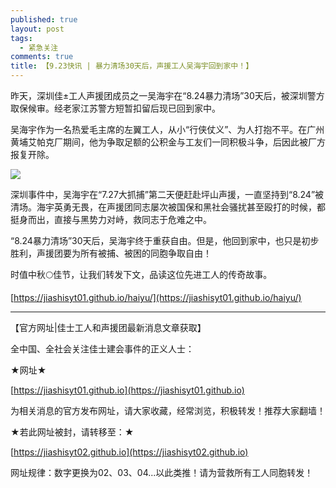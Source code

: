 ```yaml
---
published: true
layout: post
tags:
  - 紧急关注
comments: true
title: 【9.23快讯 | 暴力清场30天后，声援工人吴海宇回到家中！】
---
```


昨天，深圳佳±工人声援团成员之一吴海宇在“8.24暴力清场”30天后，被深圳警方取保候审。经老家江苏警方短暂扣留后现已回到家中。

吴海宇作为一名热爱毛主席的左翼工人，从小“行侠仗义”、为人打抱不平。在广州黄埔艾帕克厂期间，他为争取足额的公积金与工友们一同积极斗争，后因此被厂方报复开除。

![](https://ae01.alicdn.com/kf/HTB1PsKWXjzuK1Rjy0Fpq6yEpFXal.jpg)

深圳事件中，吴海宇在“7.27大抓捕”第二天便赶赴坪山声援，一直坚持到“8.24”被清场。海宇英勇无畏，在声援团同志屡次被国保和黑社会骚扰甚至殴打的时候，都挺身而出，直接与黑势力对峙，救同志于危难之中。

“8.24暴力清场”30天后，吴海宇终于重获自由。但是，他回到家中，也只是初步胜利，声援团要为所有被捕、被困的同胞争取自由！

时值中秋🌕佳节，让我们转发下文，品读这位先进工人的传奇故事。

[https://jiashisyt01.github.io/haiyu/](https://jiashisyt01.github.io/haiyu/)





---

【官方网址|佳士工人和声援团最新消息文章获取】

全中国、全社会关注佳士建会事件的正义人士：

★网址★

[https://jiashisyt01.github.io](https://jiashisyt01.github.io)

为相关消息的官方发布网址，请大家收藏，经常浏览，积极转发！推荐大家翻墙！

★若此网址被封，请转移至：★

[https://jiashisyt02.github.io](https://jiashisyt02.github.io)

网址规律：数字更换为02、03、04...以此类推！请为营救所有工人同胞转发！

